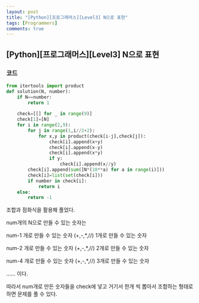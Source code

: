 ```yaml
---
layout: post
title: "[Python][프로그래머스][Level3] N으로 표현"
tags: [Programmers]
comments: true
---
```


## [Python][프로그래머스][Level3] N으로 표현

### 코드

```python
from itertools import product
def solution(N, number):
    if N==number:
        return 1
    
    check=[[] for _ in range(9)]
    check[1]=[N]
    for i in range(2,9):
        for j in range(1,i//2+2):
            for x,y in product(check[i-j],check[j]):
                check[i].append(x+y)
                check[i].append(x-y)
                check[i].append(x*y)
                if y:
                    check[i].append(x//y)
        check[i].append(sum([N*(10**a) for a in range(i)]))
        check[i]=list(set(check[i]))
        if number in check[i]:
            return i
    else:
        return -1
```

조합과 점화식을 활용해 풀었다.

num개의 N으로 만들 수 있는 숫자는

num-1 개로 만들 수 있는 숫자 (+,-,*,//) 1개로 만들 수 있는 숫자

num-2 개로 만들 수 있는 숫자 (+,-,*,//) 2개로 만들 수 있는 숫자

num-4 개로 만들 수 있는 숫자 (+,-,*,//) 3개로 만들 수 있는 숫자

...... 이다.

따라서 num개로 만든 숫자들을 check에 넣고 거기서 한개 씩 뽑아서
조합하는 형태로 하면 문제를 풀 수 있다.

